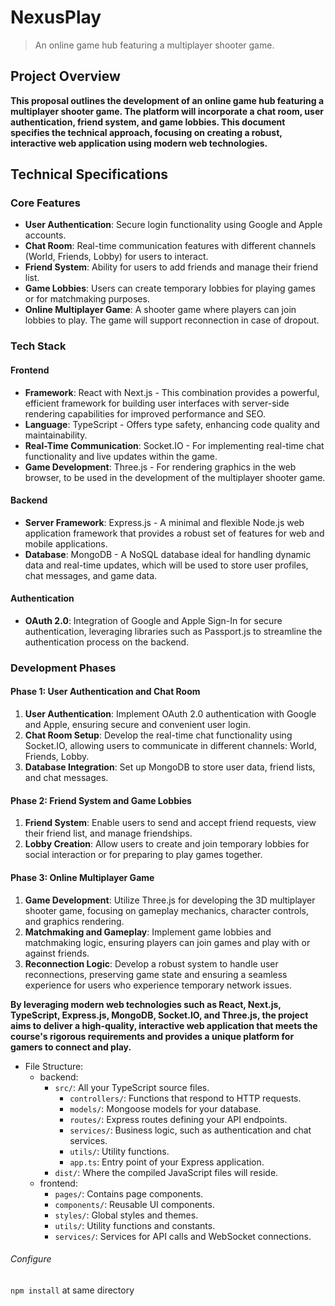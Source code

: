 # NexusPlay

>  An online game hub featuring a multiplayer shooter game.

## Project Overview

**This proposal outlines the development of an online game hub featuring a multiplayer shooter game. The platform will incorporate a chat room, user authentication, friend system, and game lobbies. This document specifies the technical approach, focusing on creating a robust, interactive web application using modern web technologies.**

## Technical Specifications

### Core Features

* **User Authentication**: Secure login functionality using Google and Apple accounts.
* **Chat Room**: Real-time communication features with different channels (World, Friends, Lobby) for users to interact.
* **Friend System**: Ability for users to add friends and manage their friend list.
* **Game Lobbies**: Users can create temporary lobbies for playing games or for matchmaking purposes.
* **Online Multiplayer Game**: A shooter game where players can join lobbies to play. The game will support reconnection in case of dropout.

### Tech Stack

#### Frontend

* **Framework**: React with Next.js - This combination provides a powerful, efficient framework for building user interfaces with server-side rendering capabilities for improved performance and SEO.
* **Language**: TypeScript - Offers type safety, enhancing code quality and maintainability.
* **Real-Time Communication**: Socket.IO - For implementing real-time chat functionality and live updates within the game.
* **Game Development**: Three.js - For rendering graphics in the web browser, to be used in the development of the multiplayer shooter game.

#### Backend

* **Server Framework**: Express.js - A minimal and flexible Node.js web application framework that provides a robust set of features for web and mobile applications.
* **Database**: MongoDB - A NoSQL database ideal for handling dynamic data and real-time updates, which will be used to store user profiles, chat messages, and game data.

#### Authentication

* **OAuth 2.0**: Integration of Google and Apple Sign-In for secure authentication, leveraging libraries such as Passport.js to streamline the authentication process on the backend.

### Development Phases

#### Phase 1: User Authentication and Chat Room

1. **User Authentication**: Implement OAuth 2.0 authentication with Google and Apple, ensuring secure and convenient user login.
2. **Chat Room Setup**: Develop the real-time chat functionality using Socket.IO, allowing users to communicate in different channels: World, Friends, Lobby.
3. **Database Integration**: Set up MongoDB to store user data, friend lists, and chat messages.

#### Phase 2: Friend System and Game Lobbies

1. **Friend System**: Enable users to send and accept friend requests, view their friend list, and manage friendships.
2. **Lobby Creation**: Allow users to create and join temporary lobbies for social interaction or for preparing to play games together.

#### Phase 3: Online Multiplayer Game

1. **Game Development**: Utilize Three.js for developing the 3D multiplayer shooter game, focusing on gameplay mechanics, character controls, and graphics rendering.
2. **Matchmaking and Gameplay**: Implement game lobbies and matchmaking logic, ensuring players can join games and play with or against friends.
3. **Reconnection Logic**: Develop a robust system to handle user reconnections, preserving game state and ensuring a seamless experience for users who experience temporary network issues.

**By leveraging modern web technologies such as React, Next.js, TypeScript, Express.js, MongoDB, Socket.IO, and Three.js, the project aims to deliver a high-quality, interactive web application that meets the course's rigorous requirements and provides a unique platform for gamers to connect and play.**

* File Structure:
  * backend:
    * `src/`: All your TypeScript source files.
      * `controllers/`: Functions that respond to HTTP requests.
      * `models/`: Mongoose models for your database.
      * `routes/`: Express routes defining your API endpoints.
      * `services/`: Business logic, such as authentication and chat services.
      * `utils/`: Utility functions.
      * `app.ts`: Entry point of your Express application.
    * `dist/`: Where the compiled JavaScript files will reside.
  * frontend:
    * `pages/`: Contains page components.
    * `components/`: Reusable UI components.
    * `styles/`: Global styles and themes.
    * `utils/`: Utility functions and constants.
    * `services/`: Services for API calls and WebSocket connections.

###### Configure

`npm install` at same directory
